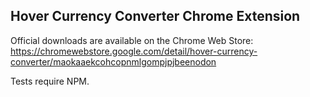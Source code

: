 ## Hover Currency Converter Chrome Extension
Official downloads are available on the Chrome Web Store:
https://chromewebstore.google.com/detail/hover-currency-converter/maokaaekcohcopnmlgompjpjbeenodon

Tests require NPM.

